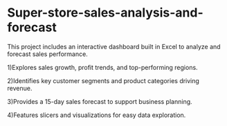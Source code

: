 # Super-store-sales-analysis-and-forecast

This project includes an interactive dashboard built in Excel to analyze and forecast sales performance.

1)Explores sales growth, profit trends, and top-performing regions.

2)Identifies key customer segments and product categories driving revenue.

3)Provides a 15-day sales forecast to support business planning.

4)Features slicers and visualizations for easy data exploration.
